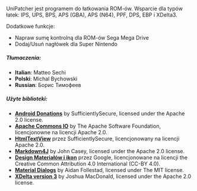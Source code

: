 UniPatcher jest programem do łatkowania ROM-ów. Wsparcie dla typów łatek: IPS, UPS, BPS, APS (GBA), APS (N64), PPF, DPS, EBP i XDelta3.

Dodatkowe funkcje:

- Napraw sumę kontrolną dla ROM-ów Sega Mega Drive
- Dodaj/Usuń nagłówek dla Super Nintendo

##### Tłumaczenia:

- **Italian**: Matteo Sechi
- **Polski**: Michal Bychowski
- **Russian**: Борис Тимофеев

##### Użyte biblioteki:

- [**Android Donations**](https://github.com/SufficientlySecure/donations) by SufficientlySecure, licensed under the Apache 2.0 license.
- [**Apache Commons IO**](https://commons.apache.org/proper/commons-io/) by The Apache Software Foundation, licencjonowne na licencji Apache 2.0.
- [**HtmlTextView**](https://github.com/SufficientlySecure/html-textview) przez SufficientlySecure, licencjonowany na licencji Apache 2.0.
- [**Markdown4J**](https://github.com/jdcasey/markdown4j) by John Casey, licensed under the Apache 2.0 license.
- [**Design Materiałów i ikon**](https://github.com/google/material-design-icons) przez Google, licencjonowane na licencji the Creative Common Attribution 4.0 International (CC-BY 4.0).
- [**Material Dialogs**](https://github.com/afollestad/material-dialogs) by Aidan Follestad, licensed under The MIT license.
- [**XDelta version 3**](https://github.com/jmacd/xdelta) by Joshua MacDonald, licensed under the Apache 2.0 license.
